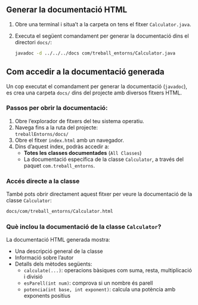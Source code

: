
## Generar la documentació HTML

1. Obre una terminal i situa’t a la carpeta on tens el fitxer `Calculator.java`.

2. Executa el següent comandament per generar la documentació dins el directori `docs/`:
   ```bash
   javadoc -d ../../../docs com/treball_entorns/Calculator.java
   ```

## Com accedir a la documentació generada

Un cop executat el comandament per generar la documentació (`javadoc`), es crea una carpeta `docs/` dins del projecte amb diversos fitxers HTML.

### Passos per obrir la documentació:

1. Obre l’explorador de fitxers del teu sistema operatiu.
2. Navega fins a la ruta del projecte:  
   `treballEntorns/docs/`
3. Obre el fitxer `index.html` amb un navegador.
4. Dins d’aquest índex, podràs accedir a:
   - **Totes les classes documentades** (`All Classes`)
   - La documentació específica de la classe `Calculator`, a través del paquet `com.treball_entorns`.

### Accés directe a la classe

També pots obrir directament aquest fitxer per veure la documentació de la classe `Calculator`:
   ```bash
   docs/com/treball_entorns/Calculator.html
   ```

### Què inclou la documentació de la classe `Calculator`?

La documentació HTML generada mostra:

- Una descripció general de la classe
- Informació sobre l’autor
- Detalls dels mètodes següents:
  - `calculate(...)`: operacions bàsiques com suma, resta, multiplicació i divisió
  - `esParell(int num)`: comprova si un nombre és parell
  - `potencia(int base, int exponent)`: calcula una potència amb exponents positius
